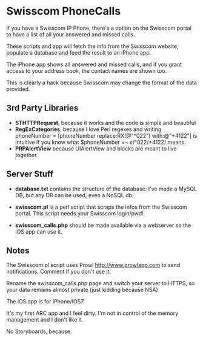 # Swisscom PhoneCalls

If you have a Swisscom IP Phone, there's a option on the Swisscom portal to have a list of all your answered and missed calls.

These scripts and app will fetch the info from the Swisscom website, populate a database and feed the result to an iPhone app.

The iPhone app shows all answered and missed calls, and if you grant access to your address book, the contact names are shown too.

This is clearly a hack because Swisscom may change the format of the data provided.

## 3rd Party Libraries
- <b>STHTTPRequest</b>, because it works and the code is simple and beautiful
- <b>RegExCategories</b>, because I love Perl regexes and writing phoneNumber = [phoneNumber replace:RX(@"^022") with:@"+4122"] is intuitive if you know what $phoneNumber =~ s/^022/\+4122/ means.
- <b>PRPAlertView</b> because UIAlertView and blocks are meant to live together.

Server Stuff
------------

- <b>database.txt</b> contains the structure of the database: I've made a MySQL DB, but any DB can be used, even a NoSQL db.

- <b>swisscom.pl</b> is a perl script that scraps the infos from the Swisscom portal. This script needs your Swisscom login/pwd!

- <b>swisscom_calls.php</b> should be made available via a webserver so the iOS app can use it.

## Notes ##

The Swisscom.pl script uses Prowl http://www.prowlapp.com to send notifications. Comment if you don't use it.

Rename the swisscom_calls.php page and switch your server to HTTPS, so your data remains almost private (just kidding because NSA)

The iOS app is for iPhone/IOS7.

It's my first ARC app and I feel dirty. I'm not in control of the memory management and I don't like it.

No Storyboards, because.
